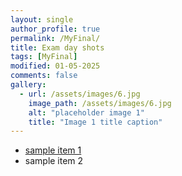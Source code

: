 ```yaml
---
layout: single
author_profile: true
permalink: /MyFinal/
title: Exam day shots
tags: [MyFinal]
modified: 01-05-2025
comments: false
gallery:
  - url: /assets/images/6.jpg
    image_path: /assets/images/6.jpg
    alt: "placeholder image 1"
    title: "Image 1 title caption"
---
```

- [sample item 1](https://fccourse.liara.run)
- sample item 2

